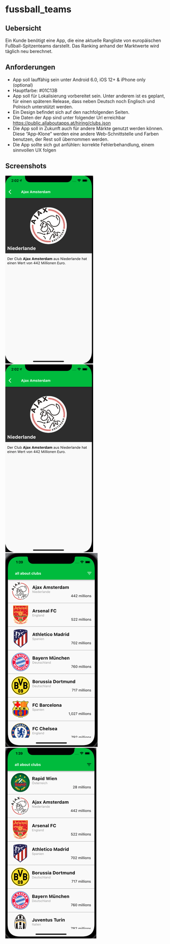 # fussball_teams
## Uebersicht

Ein Kunde benötigt eine App, die eine aktuelle Rangliste von europäischen Fußball-Spitzenteams darstellt. Das Ranking anhand der Marktwerte wird täglich neu berechnet.

## Anforderungen

- App soll lauffähig sein unter Android 6.0, iOS 12+ & iPhone only (optional)
- Hauptfarbe: #01C13B
- App soll für Lokalisierung vorbereitet sein. Unter anderem ist es geplant, für einen späteren Release, dass neben Deutsch noch Englisch und Polnisch unterstützt werden.
- Ein Design befindet sich auf den nachfolgenden Seiten.
- Die Daten der App sind unter folgender Url erreichbar
https://public.allaboutapps.at/hiring/clubs.json
- Die App soll in Zukunft auch für andere Märkte genutzt werden können. Diese “App-Klone” werden eine andere Web-Schnittstelle und Farben benutzen, der Rest soll übernommen werden.
- Die App sollte sich gut anfühlen: korrekte Fehlerbehandlung, einem sinnvollen UX folgen 

## Screenshots

![Club Beschreibung (deutsch)](images/clubs_info_de.png)
![Club Beschreibung (englisch)](images/clubs_info_de.png)
![Teams nach Name sortiert](images/clubs_name.png)
![Teams nach Wert sortiert](images/clubs_value.png)
